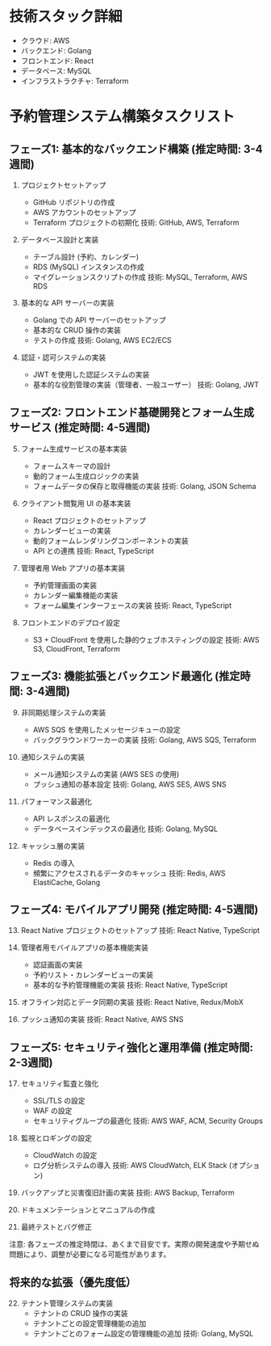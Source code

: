 # 技術スタック詳細

- クラウド: AWS
- バックエンド: Golang
- フロントエンド: React
- データベース: MySQL
- インフラストラクチャ: Terraform

# 予約管理システム構築タスクリスト

## フェーズ1: 基本的なバックエンド構築 (推定時間: 3-4週間)

1. プロジェクトセットアップ
   - GitHub リポジトリの作成
   - AWS アカウントのセットアップ
   - Terraform プロジェクトの初期化
   技術: GitHub, AWS, Terraform

2. データベース設計と実装
   - テーブル設計 (予約、カレンダー)
   - RDS (MySQL) インスタンスの作成
   - マイグレーションスクリプトの作成
   技術: MySQL, Terraform, AWS RDS

3. 基本的な API サーバーの実装
   - Golang での API サーバーのセットアップ
   - 基本的な CRUD 操作の実装
   - テストの作成
   技術: Golang, AWS EC2/ECS

4. 認証・認可システムの実装
   - JWT を使用した認証システムの実装
   - 基本的な役割管理の実装（管理者、一般ユーザー）
   技術: Golang, JWT

## フェーズ2: フロントエンド基礎開発とフォーム生成サービス (推定時間: 4-5週間)

5. フォーム生成サービスの基本実装
   - フォームスキーマの設計
   - 動的フォーム生成ロジックの実装
   - フォームデータの保存と取得機能の実装
   技術: Golang, JSON Schema

6. クライアント閲覧用 UI の基本実装
   - React プロジェクトのセットアップ
   - カレンダービューの実装
   - 動的フォームレンダリングコンポーネントの実装
   - API との連携
   技術: React, TypeScript

7. 管理者用 Web アプリの基本実装
   - 予約管理画面の実装
   - カレンダー編集機能の実装
   - フォーム編集インターフェースの実装
   技術: React, TypeScript

8. フロントエンドのデプロイ設定
   - S3 + CloudFront を使用した静的ウェブホスティングの設定
   技術: AWS S3, CloudFront, Terraform

## フェーズ3: 機能拡張とバックエンド最適化 (推定時間: 3-4週間)

9. 非同期処理システムの実装
   - AWS SQS を使用したメッセージキューの設定
   - バックグラウンドワーカーの実装
   技術: Golang, AWS SQS, Terraform

10. 通知システムの実装
    - メール通知システムの実装 (AWS SES の使用)
    - プッシュ通知の基本設定
    技術: Golang, AWS SES, AWS SNS

11. パフォーマンス最適化
    - API レスポンスの最適化
    - データベースインデックスの最適化
    技術: Golang, MySQL

12. キャッシュ層の実装
    - Redis の導入
    - 頻繁にアクセスされるデータのキャッシュ
    技術: Redis, AWS ElastiCache, Golang

## フェーズ4: モバイルアプリ開発 (推定時間: 4-5週間)

13. React Native プロジェクトのセットアップ
    技術: React Native, TypeScript

14. 管理者用モバイルアプリの基本機能実装
    - 認証画面の実装
    - 予約リスト・カレンダービューの実装
    - 基本的な予約管理機能の実装
    技術: React Native, TypeScript

15. オフライン対応とデータ同期の実装
    技術: React Native, Redux/MobX

16. プッシュ通知の実装
    技術: React Native, AWS SNS

## フェーズ5: セキュリティ強化と運用準備 (推定時間: 2-3週間)

17. セキュリティ監査と強化
    - SSL/TLS の設定
    - WAF の設定
    - セキュリティグループの最適化
    技術: AWS WAF, ACM, Security Groups

18. 監視とロギングの設定
    - CloudWatch の設定
    - ログ分析システムの導入
    技術: AWS CloudWatch, ELK Stack (オプション)

19. バックアップと災害復旧計画の実装
    技術: AWS Backup, Terraform

20. ドキュメンテーションとマニュアルの作成

21. 最終テストとバグ修正

注意: 各フェーズの推定時間は、あくまで目安です。実際の開発速度や予期せぬ問題により、調整が必要になる可能性があります。

## 将来的な拡張（優先度低）

22. テナント管理システムの実装
    - テナントの CRUD 操作の実装
    - テナントごとの設定管理機能の追加
    - テナントごとのフォーム設定の管理機能の追加
    技術: Golang, MySQL

